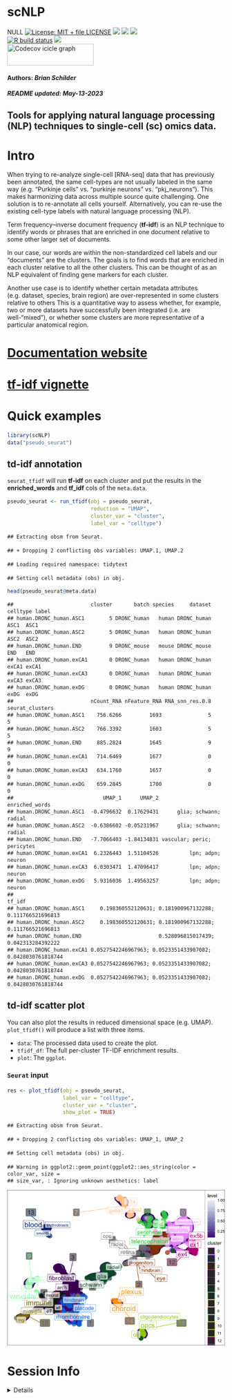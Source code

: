scNLP
================
NULL [![License: MIT + file
LICENSE](https://img.shields.io/badge/license-MIT%20+%20file%20LICENSE-blue.svg)](https://cran.r-project.org/web/licenses/MIT%20+%20file%20LICENSE)
[![](https://img.shields.io/badge/devel%20version-0.1.2-black.svg)](https://github.com/neurogenomics/scNLP)
[![](https://img.shields.io/github/languages/code-size/neurogenomics/scNLP.svg)](https://github.com/neurogenomics/scNLP)
[![](https://img.shields.io/github/last-commit/neurogenomics/scNLP.svg)](https://github.com/neurogenomics/scNLP/commits/main)
<br> [![R build
status](https://github.com/neurogenomics/scNLP/workflows/rworkflows/badge.svg)](https://github.com/neurogenomics/scNLP/actions)
[![](https://codecov.io/gh/neurogenomics/scNLP/branch/main/graph/badge.svg)](https://codecov.io/gh/neurogenomics/scNLP)
<br>
<a href='https://app.codecov.io/gh/neurogenomics/scNLP/tree/main' target='_blank'><img src='https://codecov.io/gh/neurogenomics/scNLP/branch/main/graphs/icicle.svg' title='Codecov icicle graph' width='200' height='50' style='vertical-align: top;'></a>  
<h4>  
Authors: <i>Brian Schilder</i>  
</h4>
<h5>  
README updated: <i>May-13-2023</i>  
</h5>

## Tools for applying natural language processing (NLP) techniques to single-cell (sc) omics data.

# Intro

When trying to re-analyze single-cell \[RNA-seq\] data that has
previously been annotated, the same cell-types are not usually labeled
in the same way (e.g. “Purkinje cells” vs. “purkinje neurons”
vs. “pkj_neurons”). This makes harmonizing data across multiple source
quite challenging. One solution is to re-annotate all cells yourself.
Alternatively, you can re-use the existing cell-type labels with natural
language processing (NLP).

Term frequency–inverse document frequency (**tf-idf**) is an NLP
technique to identify words or phrases that are enriched in one document
relative to some other larger set of documents.

In our case, our words are within the non-standardized cell labels and
our “documents” are the clusters. The goals is to find words that are
enriched in each cluster relative to all the other clusters. This can be
thought of as an NLP equivalent of finding gene markers for each
cluster.

Another use case is to identify whether certain metadata attributes
(e.g. dataset, species, brain region) are over-represented in some
clusters relative to others This is a quantitative way to assess
whether, for example, two or more datasets have successfully been
integrated (i.e. are well-“mixed”), or whether some clusters are more
representative of a particular anatomical region.

# [Documentation website](https://neurogenomics.github.io/scNLP/)

# [tf-idf vignette](https://neurogenomics.github.io/scNLP/articles/tf-idf.html)

# Quick examples

``` r
library(scNLP) 
data("pseudo_seurat")
```

## td-idf annotation

`seurat_tfidf` will run **tf-idf** on each cluster and put the results
in the **enriched_words** and **tf_idf** cols of the `meta.data`.

``` r
pseudo_seurat <- run_tfidf(obj = pseudo_seurat,
                           reduction = "UMAP",
                           cluster_var = "cluster",
                           label_var = "celltype") 
```

    ## Extracting obsm from Seurat.

    ## + Dropping 2 conflicting obs variables: UMAP.1, UMAP.2

    ## Loading required namespace: tidytext

    ## Setting cell metadata (obs) in obj.

``` r
head(pseudo_seurat@meta.data)
```

    ##                         cluster       batch species     dataset celltype label
    ## human.DRONC_human.ASC1        5 DRONC_human   human DRONC_human     ASC1  ASC1
    ## human.DRONC_human.ASC2        5 DRONC_human   human DRONC_human     ASC2  ASC2
    ## human.DRONC_human.END         9 DRONC_mouse   mouse DRONC_mouse      END   END
    ## human.DRONC_human.exCA1       0 DRONC_human   human DRONC_human    exCA1 exCA1
    ## human.DRONC_human.exCA3       0 DRONC_human   human DRONC_human    exCA3 exCA3
    ## human.DRONC_human.exDG        0 DRONC_human   human DRONC_human     exDG  exDG
    ##                         nCount_RNA nFeature_RNA RNA_snn_res.0.8 seurat_clusters
    ## human.DRONC_human.ASC1    756.6266         1693               5               5
    ## human.DRONC_human.ASC2    766.3392         1603               5               5
    ## human.DRONC_human.END     885.2824         1645               9               9
    ## human.DRONC_human.exCA1   714.6469         1677               0               0
    ## human.DRONC_human.exCA3   634.1760         1657               0               0
    ## human.DRONC_human.exDG    659.2845         1700               0               0
    ##                             UMAP_1      UMAP_2             enriched_words
    ## human.DRONC_human.ASC1  -0.4796632  0.17629431      glia; schwann; radial
    ## human.DRONC_human.ASC2  -0.6386602 -0.05231967      glia; schwann; radial
    ## human.DRONC_human.END   -7.7066403 -1.84134831 vascular; peric; pericytes
    ## human.DRONC_human.exCA1  6.2326443  1.51104526          lpn; adpn; neuron
    ## human.DRONC_human.exCA3  6.0303471  1.47096417          lpn; adpn; neuron
    ## human.DRONC_human.exDG   5.9316036  1.49563257          lpn; adpn; neuron
    ##                                                                             tf_idf
    ## human.DRONC_human.ASC1     0.198360552120631; 0.181900967132288; 0.111766521696813
    ## human.DRONC_human.ASC2     0.198360552120631; 0.181900967132288; 0.111766521696813
    ## human.DRONC_human.END                         0.528096815017439; 0.042313284392222
    ## human.DRONC_human.exCA1 0.0527542246967963; 0.0523351433907082; 0.0428030761818744
    ## human.DRONC_human.exCA3 0.0527542246967963; 0.0523351433907082; 0.0428030761818744
    ## human.DRONC_human.exDG  0.0527542246967963; 0.0523351433907082; 0.0428030761818744

## td-idf scatter plot

You can also plot the results in reduced dimensional space (e.g. UMAP).
`plot_tfidf()` will produce a list with three items.

- `data`: The processed data used to create the plot.
- `tfidf_df`: The full per-cluster TF-IDF enrichment results.
- `plot`: The `ggplot`.

### `Seurat` input

``` r
res <- plot_tfidf(obj = pseudo_seurat, 
                  label_var = "celltype", 
                  cluster_var = "cluster", 
                  show_plot = TRUE)
```

    ## Extracting obsm from Seurat.

    ## + Dropping 2 conflicting obs variables: UMAP_1, UMAP_2

    ## Setting cell metadata (obs) in obj.

    ## Warning in ggplot2::geom_point(ggplot2::aes_string(color = color_var, size =
    ## size_var, : Ignoring unknown aesthetics: label

![](README_files/figure-gfm/unnamed-chunk-3-1.png)<!-- -->

# Session Info

<details>

``` r
utils::sessionInfo()
```

    ## R version 4.2.1 (2022-06-23)
    ## Platform: x86_64-apple-darwin17.0 (64-bit)
    ## Running under: macOS Big Sur ... 10.16
    ## 
    ## Matrix products: default
    ## BLAS:   /Library/Frameworks/R.framework/Versions/4.2/Resources/lib/libRblas.0.dylib
    ## LAPACK: /Library/Frameworks/R.framework/Versions/4.2/Resources/lib/libRlapack.dylib
    ## 
    ## locale:
    ## [1] en_US.UTF-8/en_US.UTF-8/en_US.UTF-8/C/en_US.UTF-8/en_US.UTF-8
    ## 
    ## attached base packages:
    ## [1] stats     graphics  grDevices utils     datasets  methods   base     
    ## 
    ## other attached packages:
    ## [1] scNLP_0.1.2
    ## 
    ## loaded via a namespace (and not attached):
    ##   [1] rappdirs_0.3.3                SnowballC_0.7.1              
    ##   [3] scattermore_1.0               R.methodsS3_1.8.2            
    ##   [5] SeuratObject_4.1.3            tidyr_1.3.0                  
    ##   [7] ggplot2_3.4.2                 bit64_4.0.5                  
    ##   [9] knitr_1.42                    irlba_2.3.5.1                
    ##  [11] DelayedArray_0.24.0           R.utils_2.12.2               
    ##  [13] data.table_1.14.8             KEGGREST_1.38.0              
    ##  [15] RCurl_1.98-1.12               generics_0.1.3               
    ##  [17] BiocGenerics_0.44.0           cowplot_1.1.1                
    ##  [19] RSQLite_2.3.1                 RANN_2.6.1                   
    ##  [21] future_1.32.0                 tokenizers_0.3.0             
    ##  [23] bit_4.0.5                     tzdb_0.3.0                   
    ##  [25] spatstat.data_3.0-1           xml2_1.3.4                   
    ##  [27] httpuv_1.6.9                  isoband_0.2.7                
    ##  [29] SummarizedExperiment_1.28.0   orthogene_1.5.3              
    ##  [31] xfun_0.39                     hms_1.1.3                    
    ##  [33] babelgene_22.9                evaluate_0.20                
    ##  [35] promises_1.2.0.1              fansi_1.0.4                  
    ##  [37] dbplyr_2.3.2                  igraph_1.4.2                 
    ##  [39] DBI_1.1.3                     htmlwidgets_1.6.2            
    ##  [41] spatstat.geom_3.1-0           stats4_4.2.1                 
    ##  [43] purrr_1.0.1                   ellipsis_0.3.2               
    ##  [45] dplyr_1.1.2                   ggpubr_0.6.0                 
    ##  [47] backports_1.4.1               gprofiler2_0.2.1             
    ##  [49] deldir_1.0-6                  MatrixGenerics_1.10.0        
    ##  [51] vctrs_0.6.2                   SingleCellExperiment_1.20.1  
    ##  [53] Biobase_2.58.0                here_1.0.1                   
    ##  [55] ROCR_1.0-11                   abind_1.4-5                  
    ##  [57] withr_2.5.0                   cachem_1.0.8                 
    ##  [59] grr_0.9.5                     progressr_0.13.0             
    ##  [61] sctransform_0.3.5             treeio_1.23.1                
    ##  [63] goftest_1.2-3                 cluster_2.1.4                
    ##  [65] ExperimentHub_2.6.0           ape_5.7-1                    
    ##  [67] dir.expiry_1.6.0              lazyeval_0.2.2               
    ##  [69] crayon_1.5.2                  basilisk.utils_1.10.0        
    ##  [71] crul_1.3                      spatstat.explore_3.1-0       
    ##  [73] labeling_0.4.2                pkgconfig_2.0.3              
    ##  [75] GenomeInfoDb_1.34.9           nlme_3.1-162                 
    ##  [77] pals_1.7                      badger_0.2.3                 
    ##  [79] ewceData_1.7.1                rlang_1.1.1                  
    ##  [81] globals_0.16.2                lifecycle_1.0.3              
    ##  [83] miniUI_0.1.1.1                filelock_1.0.2               
    ##  [85] httpcode_0.3.0                BiocFileCache_2.6.1          
    ##  [87] dichromat_2.0-0.1             tidytext_0.4.1               
    ##  [89] AnnotationHub_3.6.0           rprojroot_2.0.3              
    ##  [91] polyclip_1.10-4               matrixStats_0.63.0           
    ##  [93] lmtest_0.9-40                 graph_1.76.0                 
    ##  [95] Matrix_1.5-4                  aplot_0.1.10                 
    ##  [97] carData_3.0-5                 zoo_1.8-12                   
    ##  [99] whisker_0.4.1                 ggridges_0.5.4               
    ## [101] png_0.1-8                     viridisLite_0.4.2            
    ## [103] bitops_1.0-7                  R.oo_1.25.0                  
    ## [105] KernSmooth_2.23-21            Biostrings_2.66.0            
    ## [107] blob_1.2.4                    stringr_1.5.0                
    ## [109] scKirby_0.1.2                 parallelly_1.35.0            
    ## [111] spatstat.random_3.1-4         readr_2.1.4                  
    ## [113] rstatix_0.7.2                 gridGraphics_0.5-1           
    ## [115] S4Vectors_0.36.2              echodata_0.99.16             
    ## [117] ggsignif_0.6.4                scales_1.2.1                 
    ## [119] memoise_2.0.1                 magrittr_2.0.3               
    ## [121] plyr_1.8.8                    ica_1.0-3                    
    ## [123] zlibbioc_1.44.0               compiler_4.2.1               
    ## [125] echoconda_0.99.9              RColorBrewer_1.1-3           
    ## [127] fitdistrplus_1.1-11           homologene_1.4.68.19.3.27    
    ## [129] cli_3.6.1                     XVector_0.38.0               
    ## [131] listenv_0.9.0                 janeaustenr_1.0.0            
    ## [133] patchwork_1.1.2               pbapply_1.7-0                
    ## [135] MASS_7.3-60                   tidyselect_1.2.0             
    ## [137] stringi_1.7.12                highr_0.10                   
    ## [139] yaml_2.3.7                    ggrepel_0.9.3                
    ## [141] biocViews_1.66.3              grid_4.2.1                   
    ## [143] tools_4.2.1                   future.apply_1.10.0          
    ## [145] parallel_4.2.1                rworkflows_0.99.9            
    ## [147] rstudioapi_0.14               RNOmni_1.0.1                 
    ## [149] piggyback_0.1.4               gridExtra_2.3                
    ## [151] farver_2.1.1                  Rtsne_0.16                   
    ## [153] HGNChelper_0.8.1              digest_0.6.31                
    ## [155] rvcheck_0.2.1                 BiocManager_1.30.20          
    ## [157] shiny_1.7.4                   Rcpp_1.0.10                  
    ## [159] GenomicRanges_1.50.2          car_3.1-2                    
    ## [161] broom_1.0.4                   BiocVersion_3.16.0           
    ## [163] later_1.3.1                   BiocPkgTools_1.16.1          
    ## [165] RcppAnnoy_0.0.20              AnnotationDbi_1.60.2         
    ## [167] httr_1.4.5                    fauxpas_0.5.2                
    ## [169] colorspace_2.1-0              rvest_1.0.3                  
    ## [171] XML_3.99-0.14                 tensor_1.5                   
    ## [173] reticulate_1.28               rorcid_0.7.0                 
    ## [175] IRanges_2.32.0                splines_4.2.1                
    ## [177] uwot_0.1.14                   yulab.utils_0.0.6            
    ## [179] RBGL_1.74.0                   tidytree_0.4.2               
    ## [181] spatstat.utils_3.0-2          gh_1.4.0                     
    ## [183] sp_1.6-0                      basilisk_1.10.2              
    ## [185] mapproj_1.2.11                renv_0.17.3                  
    ## [187] ggplotify_0.1.0               plotly_4.10.1                
    ## [189] xtable_1.8-4                  jsonlite_1.8.4               
    ## [191] ggtree_3.6.2                  sceasy_0.0.7                 
    ## [193] ggfun_0.0.9                   R6_2.5.1                     
    ## [195] RUnit_0.4.32                  EWCE_1.9.0                   
    ## [197] pillar_1.9.0                  htmltools_0.5.5              
    ## [199] mime_0.12                     glue_1.6.2                   
    ## [201] fastmap_1.1.1                 DT_0.27                      
    ## [203] interactiveDisplayBase_1.36.0 codetools_0.2-19             
    ## [205] maps_3.4.1                    utf8_1.2.3                   
    ## [207] lattice_0.21-8                spatstat.sparse_3.0-1        
    ## [209] tibble_3.2.1                  dlstats_0.1.6                
    ## [211] curl_5.0.0                    leiden_0.4.3                 
    ## [213] zip_2.3.0                     openxlsx_4.2.5.2             
    ## [215] limma_3.54.2                  survival_3.5-5               
    ## [217] rmarkdown_2.21                desc_1.4.2                   
    ## [219] munsell_0.5.0                 GenomeInfoDbData_1.2.9       
    ## [221] reshape2_1.4.4                gtable_0.3.3                 
    ## [223] Seurat_4.3.0

</details>
